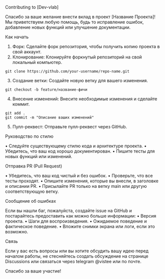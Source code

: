 Contributing to [Dev-vlab]

Спасибо за ваше желание внести вклад в проект [Название Проекта]! Мы приветствуем любую помощь, будь то исправление ошибок, добавление новых функций или улучшение документации.

Как начать

  1. Форк: Сделайте форк репозитория, чтобы получить копию проекта в свой аккаунт.
  2. Клонирование: Клонируйте форкнутый репозиторий на свой локальный компьютер.
```
git clone https://github.com/your-username/repo-name.git
```
  3. Создание ветки: Создайте новую ветку для вашего изменения.
```
git checkout -b feature/название-фичи
```
  4. Внесение изменений: Внесите необходимые изменения и сделайте коммит.
```
git add .
git commit -m "Описание ваших изменений"
```

  5. Пулл-реквест: Отправьте пулл-реквест через GitHub.

Руководство по стилю

  • Следуйте существующему стилю кода и архитектуре проекта.
  • Убедитесь, что ваш код хорошо документирован.
  • Пишите тесты для новых функций или изменений.

Отправка PR (Pull Request)

  • Убедитесь, что ваш код чистый и без ошибок.
  • Проверьте, что все тесты проходят.
  • Опишите изменения, которые вы внесли, в заголовке и описании PR.
  • Присылайте PR только на ветку main или другую соответствующую ветку.

Сообщение об ошибках

Если вы нашли баг, пожалуйста, создайте issue на GitHub и постарайтесь предоставить как можно больше информации:
 • Версия проекта.
 • Шаги для воспроизведения.
 • Ожидаемое поведение и фактическое поведение.
 • Вложите снимки экрана или логи, если это возможно.

Связь

Если у вас есть вопросы или вы хотите обсудить вашу идею перед началом работы, не стесняйтесь создать обсуждение на странице Discussions или связаться через telegram @vistee или по почте.

Спасибо за ваше участие!

